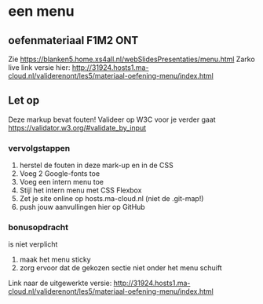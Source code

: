 # een menu
## oefenmateriaal F1M2 ONT
Zie https://blanken5.home.xs4all.nl/webSlidesPresentaties/menu.html
Zarko live link versie hier: http://31924.hosts1.ma-cloud.nl/validerenont/les5/materiaal-oefening-menu/index.html
## Let op
Deze markup bevat fouten!
Valideer op W3C voor je verder gaat https://validator.w3.org/#validate_by_input

### vervolgstappen
1. herstel de fouten in deze mark-up en in de CSS
1. Voeg 2 Google-fonts toe
1. Voeg een intern menu toe
1. Stijl het intern menu met CSS Flexbox
1. Zet je site online op hosts.ma-cloud.nl (niet de .git-map!)
1. push jouw aanvullingen hier op GitHub


### bonusopdracht
is niet verplicht
1. maak het menu sticky
1. zorg ervoor dat de gekozen sectie niet onder het menu schuift

Link naar de uitgewerkte versie: http://31924.hosts1.ma-cloud.nl/validerenont/les5/materiaal-oefening-menu/index.html
